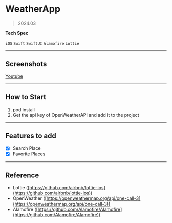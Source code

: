 # WeatherApp

> 2024.03
> 

**Tech Spec**

`iOS` `Swift` `SwiftUI` `Alamofire` `Lottie`

---

## Screenshots
[Youtube](https://youtu.be/g0vQR_Qn8fc?si=QlrDNIiBqsYgSFrB)

---

## How to Start

1. pod install
2. Get the api key of OpenWeatherAPI and add it to the project

---

## Features to add

- [x]  Search Place
- [x]  Favorite Places

---

## Reference

- Lottie ([https://github.com/airbnb/lottie-ios](https://github.com/airbnb/lottie-ios))
- OpenWeather ([https://openweathermap.org/api/one-call-3](https://openweathermap.org/api/one-call-3))
- Alamofire ([https://github.com/Alamofire/Alamofire](https://github.com/Alamofire/Alamofire))
